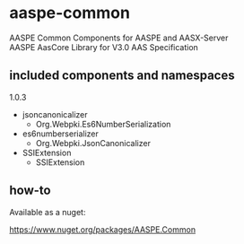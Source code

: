 # aaspe-common

AASPE Common Components for AASPE and AASX-Server  
AASPE AasCore Library for V3.0 AAS Specification  

## included components and namespaces

1.0.3

- jsoncanonicalizer
    - Org.Webpki.Es6NumberSerialization
- es6numberserializer
    - Org.Webpki.JsonCanonicalizer
- SSIExtension
    - SSIExtension

## how-to

Available as a nuget:

https://www.nuget.org/packages/AASPE.Common